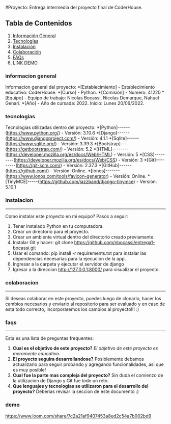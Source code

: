 #Proyecto: Entrega intermedia del proyecto final de CoderHouse.

## Tabla de Contenidos
1. [Información General](#informacion-general)
2. [Tecnologías](#tecnologias)
3. [Instalación](#instalacion)
4. [Colaboración](#colaboracion)
5. [FAQs](#faqs)
6. [LINK DEMO](#demo)


### informacion general

Informacion general del proyecto:
*[Establecimiento] - Establecimiento educativo: CoderHouse.
*[Curso] - Python.
*[Comisión] - Numero: 41220
*[Equipo] - Equipo de trabajo: Nicolas Bocassi, Nicolas Demarque, Nahuel Genari.
*[Año] - Año de cursada: 2022. Inicio: Lunes 20/06/2022.


### tecnologias

Tecnologias utilizadas dentro del proyecto:
*[Python]------(https://www.python.org/) - Versión: 3.10.6
*[Django]------(https://www.djangoproject.com/) - Versión: 4.1.1
*[Sqlite]------(https://www.sqlite.org/) - Versión: 3.39.3
*[Bootstrap]---(https://getbootstrap.com/) - Versión: 5.2
*[HTML]--------(https://developer.mozilla.org/es/docs/Web/HTML) - Versión: 5
*[CSS]---------(https://developer.mozilla.org/es/docs/Web/CSS) - Versión: 3
*[Git]---------(https://git-scm.com/) - Versión: 2.37.3
*[GitHub]------(https://github.com/) - Versión: Online. 
*[Ionos]-------(https://www.ionos.com/tools/favicon-generator) - Versión: Online. 
*[TinyMCE]-----(https://github.com/jazzband/django-tinymce) - Versión: 5.10.1

### instalacion

***
Como instalar este proyecto en mi equipo? Pasos a seguir:

1. Tener instalado Python en tu computadora.
2. Crear un directorio para el proyecto.
3. Crear un ambiente virtual dentro del directorio creado previamente.
4. Instalar Git y hacer: git clone https://github.com/nbocassi/entrega1-bocassi.git
5. Usar el comando: pip install -r requirements.txt para instalar las dependencias necesarias para la ejecucion de la app.
6. Ingresar a la carpeta y ejecutar el servidor de django
7. Igresar a la direccion http://127.0.0.1:8000/ para visualizar el proyecto.


### colaboracion

***
Si deseas colaborar en este proyecto, puedes luego de clonarlo, hacer los cambios necesarios y enviarlo al repositorio para ser evaluado y en caso de esta todo correcto, incorporaremos los cambios al proyecto!!! :)


### faqs

***
Esta es una lista de preguntas frequentes:
1. **Cual es el objetivo de este proyecto?**
_El objetivo de este proyecto es meramente educativo_. 
2. **El proyecto seguira desarrollandose?** 
Posiblemente debamos actualizarlo para seguir probando y agregando funcionalidades, asi que es muy posible!
3. **Cual fue la parte mas compleja del proyecto?**
Sin duda el comienzo de la utilizacion de Django y Git fue todo un reto.
4. **Que lenguajes y tecnologias se utilizaron para el desarrollo del proyecto?**
Deberias revisar la seccion <tecnologias> de este documento :)

### demo

https://www.loom.com/share/7c2a21af9407453a8ed2c54a7b002bd9
